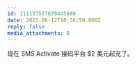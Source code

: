 ```yaml
---
id: 111137527879445680
date: 2023-06-12T10:36:50.000Z
reply: false
media_attachments: 0
---
```


现在 SMS Activate 接码平台 $2 美元起充了。

